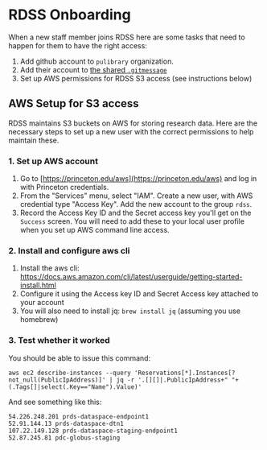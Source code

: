 # RDSS Onboarding

When a new staff member joins RDSS here are some tasks that need to happen for them to have the right access:

1. Add github account to `pulibrary` organization.
2. Add their account to [the shared `.gitmessage`](https://github.com/pulibrary/pul-the-hard-way/blob/main/gitmessage.md)
3. Set up AWS permissions for RDSS S3 access (see instructions below)



## AWS Setup for S3 access
RDSS maintains S3 buckets on AWS for storing research data. Here are the necessary steps to set up a new user with the correct permissions to help maintain these. 


### 1. Set up AWS account
1. Go to [https://princeton.edu/aws](https://princeton.edu/aws) and log in with Princeton credentials.
2. From the "Services" menu, select "IAM". Create a new user, with AWS credential type "Access Key". Add the new account to the group `rdss`. 
3. Record the Access Key ID and the Secret access key you'll get on the `Success` screen. You will need to add these to your local user profile when you set up AWS command line access. 

### 2. Install and configure aws cli
1. Install the aws cli: https://docs.aws.amazon.com/cli/latest/userguide/getting-started-install.html
2. Configure it using the Access key ID and Secret Access key attached to your account
3. You will also need to install jq: `brew install jq` (assuming you use homebrew)

### 3. Test whether it worked
You should be able to issue this command:
```
aws ec2 describe-instances --query 'Reservations[*].Instances[?not_null(PublicIpAddress)]' | jq -r '.[][]|.PublicIpAddress+" "+(.Tags[]|select(.Key=="Name").Value)'
```

And see something like this:

```
54.226.248.201 prds-dataspace-endpoint1
52.91.144.13 prds-dataspace-dtn1
107.22.149.128 prds-dataspace-staging-endpoint1
52.87.245.81 pdc-globus-staging
```
